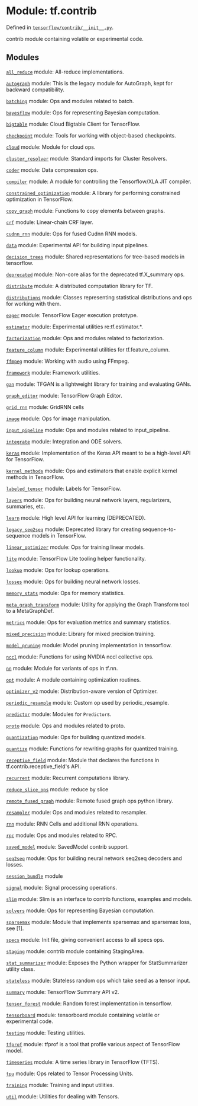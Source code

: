 <div itemscope itemtype="http://developers.google.com/ReferenceObject">
<meta itemprop="name" content="tf.contrib" />
<meta itemprop="path" content="Stable" />
</div>

# Module: tf.contrib



Defined in [`tensorflow/contrib/__init__.py`](/code/stable/tensorflow/contrib/__init__.py).

contrib module containing volatile or experimental code.

## Modules

[`all_reduce`](../tf/contrib/all_reduce.md) module: All-reduce implementations.

[`autograph`](../tf/contrib/autograph.md) module: This is the legacy module for AutoGraph, kept for backward compatibility.

[`batching`](../tf/contrib/batching.md) module: Ops and modules related to batch.

[`bayesflow`](../tf/contrib/bayesflow.md) module: Ops for representing Bayesian computation.

[`bigtable`](../tf/contrib/bigtable.md) module: Cloud Bigtable Client for TensorFlow.

[`checkpoint`](../tf/contrib/checkpoint.md) module: Tools for working with object-based checkpoints.

[`cloud`](../tf/contrib/cloud.md) module: Module for cloud ops.

[`cluster_resolver`](../tf/contrib/cluster_resolver.md) module: Standard imports for Cluster Resolvers.

[`coder`](../tf/contrib/coder.md) module: Data compression ops.

[`compiler`](../tf/contrib/compiler.md) module: A module for controlling the Tensorflow/XLA JIT compiler.

[`constrained_optimization`](../tf/contrib/constrained_optimization.md) module: A library for performing constrained optimization in TensorFlow.

[`copy_graph`](../tf/contrib/copy_graph.md) module: Functions to copy elements between graphs.

[`crf`](../tf/contrib/crf.md) module: Linear-chain CRF layer.

[`cudnn_rnn`](../tf/contrib/cudnn_rnn.md) module: Ops for fused Cudnn RNN models.

[`data`](../tf/contrib/data.md) module: Experimental API for building input pipelines.

[`decision_trees`](../tf/contrib/decision_trees.md) module: Shared representations for tree-based models in tensorflow.

[`deprecated`](../tf/contrib/deprecated.md) module: Non-core alias for the deprecated tf.X_summary ops.

[`distribute`](../tf/contrib/distribute.md) module: A distributed computation library for TF.

[`distributions`](../tf/contrib/distributions.md) module: Classes representing statistical distributions and ops for working with them.

[`eager`](../tf/contrib/eager.md) module: TensorFlow Eager execution prototype.

[`estimator`](../tf/contrib/estimator.md) module: Experimental utilities re:tf.estimator.*.

[`factorization`](../tf/contrib/factorization.md) module: Ops and modules related to factorization.

[`feature_column`](../tf/contrib/feature_column.md) module: Experimental utilities for tf.feature_column.

[`ffmpeg`](../tf/contrib/ffmpeg.md) module: Working with audio using FFmpeg.

[`framework`](../tf/contrib/framework.md) module: Framework utilities.

[`gan`](../tf/contrib/gan.md) module: TFGAN is a lightweight library for training and evaluating GANs.

[`graph_editor`](../tf/contrib/graph_editor.md) module: TensorFlow Graph Editor.

[`grid_rnn`](../tf/contrib/grid_rnn.md) module: GridRNN cells

[`image`](../tf/contrib/image.md) module: Ops for image manipulation.

[`input_pipeline`](../tf/contrib/input_pipeline.md) module: Ops and modules related to input_pipeline.

[`integrate`](../tf/contrib/integrate.md) module: Integration and ODE solvers.

[`keras`](../tf/contrib/keras.md) module: Implementation of the Keras API meant to be a high-level API for TensorFlow.

[`kernel_methods`](../tf/contrib/kernel_methods.md) module: Ops and estimators that enable explicit kernel methods in TensorFlow.

[`labeled_tensor`](../tf/contrib/labeled_tensor.md) module: Labels for TensorFlow.

[`layers`](../tf/contrib/layers.md) module: Ops for building neural network layers, regularizers, summaries, etc.

[`learn`](../tf/contrib/learn.md) module: High level API for learning (DEPRECATED).

[`legacy_seq2seq`](../tf/contrib/legacy_seq2seq.md) module: Deprecated library for creating sequence-to-sequence models in TensorFlow.

[`linear_optimizer`](../tf/contrib/linear_optimizer.md) module: Ops for training linear models.

[`lite`](../tf/contrib/lite.md) module: TensorFlow Lite tooling helper functionality.

[`lookup`](../tf/contrib/lookup.md) module: Ops for lookup operations.

[`losses`](../tf/contrib/losses.md) module: Ops for building neural network losses.

[`memory_stats`](../tf/contrib/memory_stats.md) module: Ops for memory statistics.

[`meta_graph_transform`](../tf/contrib/meta_graph_transform.md) module: Utility for applying the Graph Transform tool to a MetaGraphDef.

[`metrics`](../tf/contrib/metrics.md) module: Ops for evaluation metrics and summary statistics.

[`mixed_precision`](../tf/contrib/mixed_precision.md) module: Library for mixed precision training.

[`model_pruning`](../tf/contrib/model_pruning.md) module: Model pruning implementation in tensorflow.

[`nccl`](../tf/contrib/nccl.md) module: Functions for using NVIDIA nccl collective ops.

[`nn`](../tf/contrib/nn.md) module: Module for variants of ops in tf.nn.

[`opt`](../tf/contrib/opt.md) module: A module containing optimization routines.

[`optimizer_v2`](../tf/contrib/optimizer_v2.md) module: Distribution-aware version of Optimizer.

[`periodic_resample`](../tf/contrib/periodic_resample.md) module: Custom op used by periodic_resample.

[`predictor`](../tf/contrib/predictor.md) module: Modules for `Predictor`s.

[`proto`](../tf/contrib/proto.md) module: Ops and modules related to proto.

[`quantization`](../tf/contrib/quantization.md) module: Ops for building quantized models.

[`quantize`](../tf/contrib/quantize.md) module: Functions for rewriting graphs for quantized training.

[`receptive_field`](../tf/contrib/receptive_field.md) module: Module that declares the functions in tf.contrib.receptive_field's API.

[`recurrent`](../tf/contrib/recurrent.md) module: Recurrent computations library.

[`reduce_slice_ops`](../tf/contrib/reduce_slice_ops.md) module: reduce by slice

[`remote_fused_graph`](../tf/contrib/remote_fused_graph.md) module: Remote fused graph ops python library.

[`resampler`](../tf/contrib/resampler.md) module: Ops and modules related to resampler.

[`rnn`](../tf/contrib/rnn.md) module: RNN Cells and additional RNN operations.

[`rpc`](../tf/contrib/rpc.md) module: Ops and modules related to RPC.

[`saved_model`](../tf/contrib/saved_model.md) module: SavedModel contrib support.

[`seq2seq`](../tf/contrib/seq2seq.md) module: Ops for building neural network seq2seq decoders and losses.

[`session_bundle`](../tf/contrib/session_bundle.md) module

[`signal`](../tf/contrib/signal.md) module: Signal processing operations.

[`slim`](../tf/contrib/slim.md) module: Slim is an interface to contrib functions, examples and models.

[`solvers`](../tf/contrib/solvers.md) module: Ops for representing Bayesian computation.

[`sparsemax`](../tf/contrib/sparsemax.md) module: Module that implements sparsemax and sparsemax loss, see [1].

[`specs`](../tf/contrib/specs.md) module: Init file, giving convenient access to all specs ops.

[`staging`](../tf/contrib/staging.md) module: contrib module containing StagingArea.

[`stat_summarizer`](../tf/contrib/stat_summarizer.md) module: Exposes the Python wrapper for StatSummarizer utility class.

[`stateless`](../tf/contrib/stateless.md) module: Stateless random ops which take seed as a tensor input.

[`summary`](../tf/contrib/summary.md) module: TensorFlow Summary API v2.

[`tensor_forest`](../tf/contrib/tensor_forest.md) module: Random forest implementation in tensorflow.

[`tensorboard`](../tf/contrib/tensorboard.md) module: tensorboard module containing volatile or experimental code.

[`testing`](../tf/contrib/testing.md) module: Testing utilities.

[`tfprof`](../tf/contrib/tfprof.md) module: tfprof is a tool that profile various aspect of TensorFlow model.

[`timeseries`](../tf/contrib/timeseries.md) module: A time series library in TensorFlow (TFTS).

[`tpu`](../tf/contrib/tpu.md) module: Ops related to Tensor Processing Units.

[`training`](../tf/contrib/training.md) module: Training and input utilities.

[`util`](../tf/contrib/util.md) module: Utilities for dealing with Tensors.

